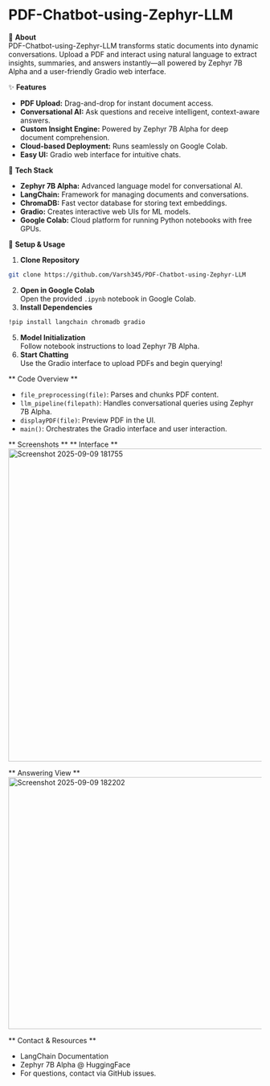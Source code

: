 # PDF-Chatbot-using-Zephyr-LLM

📖 **About**  
PDF-Chatbot-using-Zephyr-LLM transforms static documents into dynamic conversations. Upload a PDF and interact using natural language to extract insights, summaries, and answers instantly—all powered by Zephyr 7B Alpha and a user-friendly Gradio web interface.

✨ **Features**  
- **PDF Upload:** Drag-and-drop for instant document access.  
- **Conversational AI:** Ask questions and receive intelligent, context-aware answers.  
- **Custom Insight Engine:** Powered by Zephyr 7B Alpha for deep document comprehension.  
- **Cloud-based Deployment:** Runs seamlessly on Google Colab.  
- **Easy UI:** Gradio web interface for intuitive chats.  

🧰 **Tech Stack**  
- **Zephyr 7B Alpha:** Advanced language model for conversational AI.  
- **LangChain:** Framework for managing documents and conversations.  
- **ChromaDB:** Fast vector database for storing text embeddings.  
- **Gradio:** Creates interactive web UIs for ML models.  
- **Google Colab:** Cloud platform for running Python notebooks with free GPUs. 

🏁 **Setup & Usage**  
1. **Clone Repository**
```bash
git clone https://github.com/Varsh345/PDF-Chatbot-using-Zephyr-LLM
```
2. **Open in Google Colab**  
Open the provided `.ipynb` notebook in Google Colab.
3. **Install Dependencies**
```bash
!pip install langchain chromadb gradio
```
5. **Model Initialization**  
Follow notebook instructions to load Zephyr 7B Alpha.
6. **Start Chatting**  
Use the Gradio interface to upload PDFs and begin querying!

** Code Overview **
- `file_preprocessing(file)`: Parses and chunks PDF content.  
- `llm_pipeline(filepath)`: Handles conversational queries using Zephyr 7B Alpha.  
- `displayPDF(file)`: Preview PDF in the UI.  
- `main()`: Orchestrates the Gradio interface and user interaction.  

** Screenshots **
** Interface **
<img width="1343" height="621" alt="Screenshot 2025-09-09 181755" src="https://github.com/user-attachments/assets/58ee22e2-cfd0-4e5d-9867-9fb3331432c5" />

** Answering View **
<img width="687" height="500" alt="Screenshot 2025-09-09 182202" src="https://github.com/user-attachments/assets/174673b8-4c50-49da-81aa-4600d1aa48c3" />

** Contact & Resources **
- LangChain Documentation  
- Zephyr 7B Alpha @ HuggingFace  
- For questions, contact via GitHub issues.
